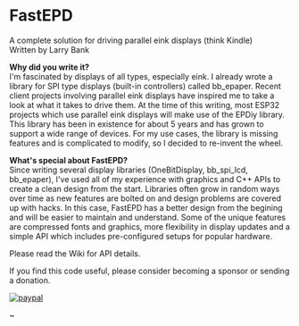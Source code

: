 FastEPD
=======
A complete solution for driving parallel eink displays (think Kindle)<br>
Written by Larry Bank<br>

<b>Why did you write it?</b><br>
I'm fascinated by displays of all types, especially eink. I already wrote a library for SPI type displays (built-in controllers) called bb_epaper. Recent client projects involving parallel eink displays have inspired me to take a look at what it takes to drive them. At the time of this writing, most ESP32 projects which use parallel eink displays will make use of the EPDiy library. This library has been in existence for about 5 years and has grown to support a wide range of devices. For my use cases, the library is missing features and is complicated to modify, so I decided to re-invent the wheel.<br>

<b>What's special about FastEPD?</b><br>
Since writing several display libraries (OneBitDisplay, bb_spi_lcd, bb_epaper), I've used all of my experience with graphics and C++ APIs to create a clean design from the start. Libraries often grow in random ways over time as new features are bolted on and design problems are covered up with hacks. In this case, FastEPD has a better design from the begining and will be easier to maintain and understand. Some of the unique features are compressed fonts and graphics, more flexibility in display updates and a simple API which includes pre-configured setups for popular hardware.

Please read the Wiki for API details.

If you find this code useful, please consider becoming a sponsor or sending a donation.

[![paypal](https://www.paypalobjects.com/en_US/i/btn/btn_donateCC_LG.gif)](https://www.paypal.com/cgi-bin/webscr?cmd=_s-xclick&hosted_button_id=SR4F44J2UR8S4)

~                                                                                      

